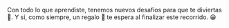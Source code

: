 Con todo lo que aprendiste, tenemos nuevos desafíos para que te diviertas :raised_hands:. Y sí, como siempre, un regalo :gift: te espera al finalizar este recorrido. :grin: